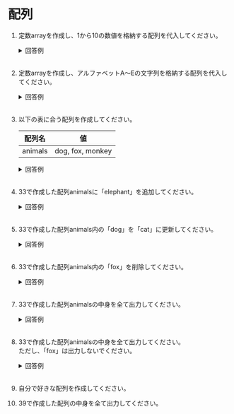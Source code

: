# 配列

1. 定数arrayを作成し、1から10の数値を格納する配列を代入してください。

	<details><summary>回答例</summary><div>
		
	```
	const array = [1, 2, 3, 4, 5, 6, 7, 8, 9, 10];
	```
		
	</div></details>
	

	<br>
	
2. 定数arrayを作成し、アルファベットA〜Eの文字列を格納する配列を代入してください。

	<details><summary>回答例</summary><div>
		
	```
	const array = ['A', 'B', 'C', 'D', 'E'];
	```
		
	</div></details>
	

	<br>
	
3. 以下の表に合う配列を作成してください。   
	
	| 配列名  | 値               |
	| ------- | ---------------- |
	| animals | dog, fox, monkey |

	<details><summary>回答例</summary><div>
			
		const animals = ['dog', 'fox', 'monkey'];

	</div></details>
		<br>
		
4. 33で作成した配列animalsに「elephant」を追加してください。  

	<details><summary>回答例</summary><div>
		
	```
	animals.push('elephant');
	```
		
	</div></details>
	

	<br>
	
5. 33で作成した配列animals内の「dog」を「cat」に更新してください。  

	<details><summary>回答例</summary><div>
		
	```
	animals[0] = 'cat';
	```
		
	</div></details>
	

	<br>
	
6. 33で作成した配列animals内の「fox」を削除してください。  

	<details><summary>回答例</summary><div>
		
	```
	animals.splice(1, 1);
	```
		
	</div></details>
	

	<br>
	
7. 33で作成した配列animalsの中身を全て出力してください。  

	<details><summary>回答例</summary><div>
		
	```
	for (animal of animals) {
	    console.log(animal);
	}
	```
		
	</div></details>
	

	<br>
	
8. 33で作成した配列animalsの中身を全て出力してください。  
ただし、「fox」は出力しないでください。  

	<details><summary>回答例</summary><div>
		
	```
	for (animal of animals) {
	    if (animal != 'fox') {
	        console.log(animal);
	    }
	}
	```
		
	</div></details>
	

	<br>

9. 自分で好きな配列を作成してください。

10. 39で作成した配列の中身を全て出力してください。
